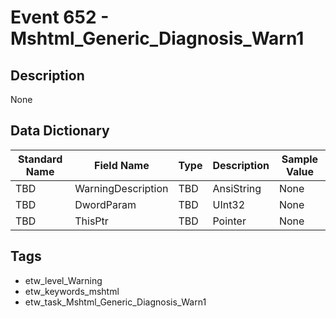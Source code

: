 # Event 652 - Mshtml_Generic_Diagnosis_Warn1

## Description
None

## Data Dictionary
|Standard Name|Field Name|Type|Description|Sample Value|
|---|---|---|---|---|
|TBD|WarningDescription|TBD|AnsiString|None|None|
|TBD|DwordParam|TBD|UInt32|None|None|
|TBD|ThisPtr|TBD|Pointer|None|None|

## Tags
* etw_level_Warning
* etw_keywords_mshtml
* etw_task_Mshtml_Generic_Diagnosis_Warn1